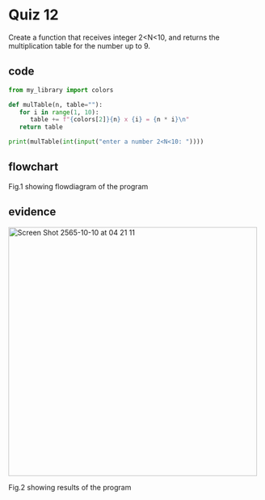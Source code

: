 # Quiz 12

Create a function that receives integer 2<N<10, and returns the multiplication table for the number up to 9.

## code

```py
from my_library import colors

def mulTable(n, table=""):
   for i in range(1, 10):
      table += f"{colors[2]}{n} x {i} = {n * i}\n"
   return table

print(mulTable(int(input("enter a number 2<N<10: "))))                                                                             
```

## flowchart



Fig.1 showing flowdiagram of the program

## evidence

<img width="492" alt="Screen Shot 2565-10-10 at 04 21 11" src="https://user-images.githubusercontent.com/111941936/194775619-d5aa964b-9f9f-4d7c-a0b8-1eeaeaad3652.png">

Fig.2 showing results of the program
